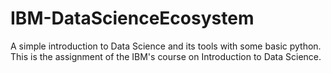 # IBM-DataScienceEcosystem
A simple introduction to Data Science and its tools with some basic python. This is the assignment of the IBM's course on Introduction to Data Science.
